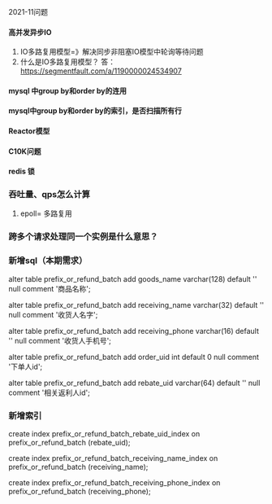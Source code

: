 2021-11问题
#### 高并发异步IO
1. IO多路复用模型=》解决同步非阻塞IO模型中轮询等待问题
2. 什么是IO多路复用模型？
答： https://segmentfault.com/a/1190000024534907

#### mysql 中group by和order by的连用
#### mysql中group by和order by的索引，是否扫描所有行

#### Reactor模型


#### C10K问题



#### redis 锁

### 吞吐量、qps怎么计算
1. epoll= 多路复用


### 跨多个请求处理同一个实例是什么意思？

### 新增sql（本期需求）

alter table prefix_or_refund_batch
	add goods_name varchar(128) default '' null comment '商品名称';

alter table prefix_or_refund_batch
	add receiving_name varchar(32) default '' null comment '收货人名字';

alter table prefix_or_refund_batch
	add receiving_phone varchar(16) default '' null comment '收货人手机号';

alter table prefix_or_refund_batch
	add order_uid int default 0 null comment '下单人id';

alter table prefix_or_refund_batch
	add rebate_uid varchar(64) default '' null comment '相关返利人id';

### 新增索引
create index prefix_or_refund_batch_rebate_uid_index
	on prefix_or_refund_batch (rebate_uid);

create index prefix_or_refund_batch_receiving_name_index
	on prefix_or_refund_batch (receiving_name);

create index prefix_or_refund_batch_receiving_phone_index
	on prefix_or_refund_batch (receiving_phone);
